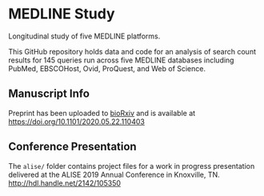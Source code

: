 # MEDLINE Study

Longitudinal study of five MEDLINE platforms.

This GitHub repository holds data and code for an analysis of search count
results for 145 queries run across five MEDLINE databases including PubMed,
EBSCOHost, Ovid, ProQuest, and Web of Science.

## Manuscript Info

Preprint has been uploaded to [bioRxiv][1] and is available at
https://doi.org/10.1101/2020.05.22.110403

## Conference Presentation

The ``alise/`` folder contains project files for a work in progress
presentation delivered at the ALISE 2019 Annual Conference in Knoxville, TN.
http://hdl.handle.net/2142/105350

[1]:https://www.biorxiv.org/
